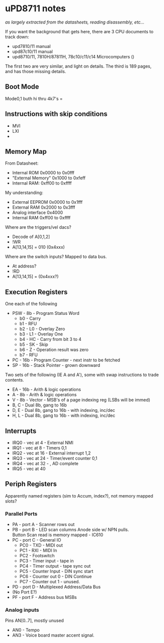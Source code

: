 # uPD8711 notes

_as largely extracted from the datasheets, reading disassembly, etc..._

If you want the background that gets here, there are 3 CPU documents to track down:

* upd7810/11 manual
* upd87c10/11 manual
* upd8710/11, 7810H/87811H, 78c10/c11/c14 Microcomputers ()

The first two are very similar, and light on details.  The third is 189 pages, and has those missing details.

## Boot Mode

Mode0,1 buth hi thru 4k7's =

## Instructions with skip conditions

* MVI
* LXI
*

## Memory Map

From Datasheet:
* Internal ROM 0x0000 to 0x0fff
* "External Memory" 0x1000 to 0xfeff
* Internal RAM: 0xff00 to 0xffff

My understanding:
* External EEPROM 0x0000 to 0x1fff
* External RAM    0x2000 to 0x3fff
* Analog interface 0x4000
* Internal RAM    0xff00 to 0xffff

Where are the triggers/vel dacs?

* Decode of A[0,1,2]
* !WR
* A[13,14,15] = 010 (0x4xxx)

Where are the switch inputs?  Mapped to data bus.

* At address?
* !RD
* A[13,14,15] = (0x4xxx?)

## Execution Registers

One each of the following

* PSW - 8b - Program Status Word
   * b0 - Carry
   * b1 - RFU
   * b2 - L0 - Overlay Zero
   * b3 - L1 - Overlay One
   * b4 - HC - Carry from bit 3 to 4
   * b5 - SK - Skip
   * b6 - Z - Operation result was zero
   * b7 - RFU
* PC - 16b - Program Counter - next instr to be fetched
* SP - 16b - Stack Pointer - grown downward

Two sets of the following (IE A and A'), some with swap instructions to trade contents.

* EA - 16b - Arith & logic operations
* A - 8b - Arith & logic operations
* V - 8b - Vector - MSB's of a page indexing reg (LSBs will be immed)
* B, C - Dual 8b, gang to 16b
* D, E - Dual 8b, gang to 16b - with indexing, inc/dec
* H, L - Dual 8b, gang to 16b - with indexing, inc/dec


## Interrupts

* IRQ0 - vec at 4 - External NMI
* IRQ1 - vec at 8 - Timers 0,1
* IRQ2 - vec at 16 - External interrupt 1,2
* IRQ3 - vec at 24 - Timer/event counter 0,1
* IRQ4 - vec at 32 - , AD complete
* IRQ5 - vec at 40



## Periph Registers

Apparently named registers (sim to Accum, index?), not memory mapped slots?

### Parallel Ports

* PA - port A - Scanner rows out
* PB - port B - LED scan columns Anode side w/ NPN pulls.</br>
 Button Scan read is memory mapped - IC610
* PC - port C - General IO
	* PC0 - TXD - MIDI out
	* PC1 - RXI -  MIDI In
	* PC2 - Footswitch
	* PC3 - Timer input - tape in
	* PC4 - Timer output - tape sync out
	* PC5 - Counter Input - DIN sync start
	* PC6	- Counter out 0 - DIN Continue
	* PC7 - Counter out 1 - unused.
* PD - port D - Multiplexed Address/Data Bus
* (No Port E?)
* PF - port F - Address bus MSBs

### Analog inputs

Pins AN[0..7], mostly unused

* AN0 - Tempo
* AN3 - Voice board master accent signal.
